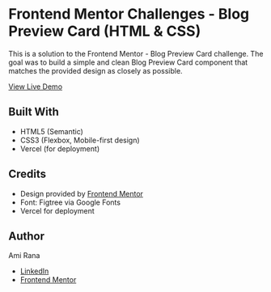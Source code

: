 # Frontend Mentor Challenges - Blog Preview Card (HTML & CSS)
This is a solution to the Frontend Mentor - Blog Preview Card challenge. The goal was to build a simple and clean Blog Preview Card component that matches the provided design as closely as possible.

[View Live Demo](https://frontend-mentor-challenge-2-tau.vercel.app/)

## Built With
- HTML5 (Semantic)
- CSS3 (Flexbox, Mobile-first design)
- Vercel (for deployment)

## Credits
- Design provided by [Frontend Mentor](https://www.frontendmentor.io/)
- Font: Figtree via Google Fonts
- Vercel for deployment

## Author
Ami Rana
- [LinkedIn](https://www.linkedin.com/in/ami-rana/)
- [Frontend Mentor](https://www.frontendmentor.io/profile/amirana)
